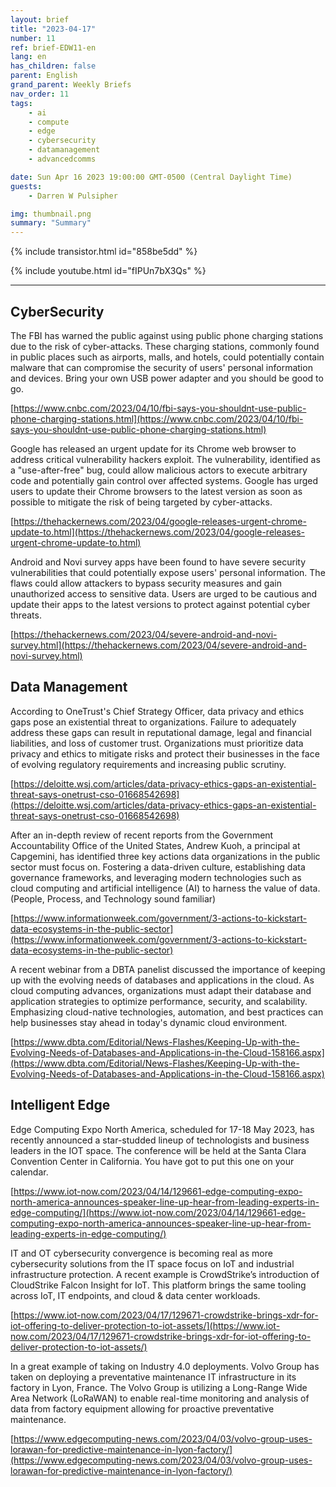 ```yaml
---
layout: brief
title: "2023-04-17"
number: 11
ref: brief-EDW11-en
lang: en
has_children: false
parent: English
grand_parent: Weekly Briefs
nav_order: 11
tags:
    - ai
    - compute
    - edge
    - cybersecurity
    - datamanagement
    - advancedcomms

date: Sun Apr 16 2023 19:00:00 GMT-0500 (Central Daylight Time)
guests:
    - Darren W Pulsipher

img: thumbnail.png
summary: "Summary"
---
```


{% include transistor.html id="858be5dd" %}



{% include youtube.html id="fIPUn7bX3Qs" %}

---

## CyberSecurity

The FBI has warned the public against using public phone charging stations due to the risk of cyber-attacks. These charging stations, commonly found in public places such as airports, malls, and hotels, could potentially contain malware that can compromise the security of users' personal information and devices.  Bring your own USB power adapter and you should be good to go.

[https://www.cnbc.com/2023/04/10/fbi-says-you-shouldnt-use-public-phone-charging-stations.html](https://www.cnbc.com/2023/04/10/fbi-says-you-shouldnt-use-public-phone-charging-stations.html)

Google has released an urgent update for its Chrome web browser to address critical vulnerability hackers exploit. The vulnerability, identified as a "use-after-free" bug, could allow malicious actors to execute arbitrary code and potentially gain control over affected systems. Google has urged users to update their Chrome browsers to the latest version as soon as possible to mitigate the risk of being targeted by cyber-attacks.

[https://thehackernews.com/2023/04/google-releases-urgent-chrome-update-to.html](https://thehackernews.com/2023/04/google-releases-urgent-chrome-update-to.html)

Android and Novi survey apps have been found to have severe security vulnerabilities that could potentially expose users' personal information. The flaws could allow attackers to bypass security measures and gain unauthorized access to sensitive data. Users are urged to be cautious and update their apps to the latest versions to protect against potential cyber threats.

[https://thehackernews.com/2023/04/severe-android-and-novi-survey.html](https://thehackernews.com/2023/04/severe-android-and-novi-survey.html)

## Data Management

According to OneTrust's Chief Strategy Officer, data privacy and ethics gaps pose an existential threat to organizations. Failure to adequately address these gaps can result in reputational damage, legal and financial liabilities, and loss of customer trust. Organizations must prioritize data privacy and ethics to mitigate risks and protect their businesses in the face of evolving regulatory requirements and increasing public scrutiny.

[https://deloitte.wsj.com/articles/data-privacy-ethics-gaps-an-existential-threat-says-onetrust-cso-01668542698](https://deloitte.wsj.com/articles/data-privacy-ethics-gaps-an-existential-threat-says-onetrust-cso-01668542698)

After an in-depth review of recent reports from the Government Accountability Office of the United States, Andrew Kuoh, a principal at Capgemini, has identified three key actions data organizations in the public sector must focus on. Fostering a data-driven culture, establishing data governance frameworks, and leveraging modern technologies such as cloud computing and artificial intelligence (AI) to harness the value of data. (People, Process, and Technology sound familiar)

[https://www.informationweek.com/government/3-actions-to-kickstart-data-ecosystems-in-the-public-sector](https://www.informationweek.com/government/3-actions-to-kickstart-data-ecosystems-in-the-public-sector)

A recent webinar from a DBTA panelist discussed the importance of keeping up with the evolving needs of databases and applications in the cloud. As cloud computing advances, organizations must adapt their database and application strategies to optimize performance, security, and scalability. Emphasizing cloud-native technologies, automation, and best practices can help businesses stay ahead in today's dynamic cloud environment.

[https://www.dbta.com/Editorial/News-Flashes/Keeping-Up-with-the-Evolving-Needs-of-Databases-and-Applications-in-the-Cloud-158166.aspx](https://www.dbta.com/Editorial/News-Flashes/Keeping-Up-with-the-Evolving-Needs-of-Databases-and-Applications-in-the-Cloud-158166.aspx)

## Intelligent Edge

Edge Computing Expo North America, scheduled for 17-18 May 2023, has recently announced a star-studded lineup of technologists and business leaders in the IOT space. The conference will be held at the Santa Clara Convention Center in California. You have got to put this one on your calendar.

[https://www.iot-now.com/2023/04/14/129661-edge-computing-expo-north-america-announces-speaker-line-up-hear-from-leading-experts-in-edge-computing/](https://www.iot-now.com/2023/04/14/129661-edge-computing-expo-north-america-announces-speaker-line-up-hear-from-leading-experts-in-edge-computing/)

IT and OT cybersecurity convergence is becoming real as more cybersecurity solutions from the IT space focus on IoT and industrial infrastructure protection. A recent example is CrowdStrike’s introduction of CloudStrike Falcon Insight for IoT. This platform brings the same tooling across IoT, IT endpoints, and cloud & data center workloads.

[https://www.iot-now.com/2023/04/17/129671-crowdstrike-brings-xdr-for-iot-offering-to-deliver-protection-to-iot-assets/](https://www.iot-now.com/2023/04/17/129671-crowdstrike-brings-xdr-for-iot-offering-to-deliver-protection-to-iot-assets/)

In a great example of taking on Industry 4.0 deployments. Volvo Group has taken on deploying a preventative maintenance IT infrastructure in its factory in Lyon, France. The Volvo Group is utilizing a Long-Range Wide Area Network (LoRaWAN) to enable real-time monitoring and analysis of data from factory equipment allowing for proactive preventative maintenance.

[https://www.edgecomputing-news.com/2023/04/03/volvo-group-uses-lorawan-for-predictive-maintenance-in-lyon-factory/](https://www.edgecomputing-news.com/2023/04/03/volvo-group-uses-lorawan-for-predictive-maintenance-in-lyon-factory/)


